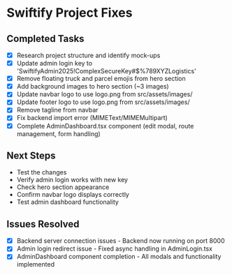 # Swiftify Project Fixes

## Completed Tasks
- [x] Research project structure and identify mock-ups
- [x] Update admin login key to 'SwiftifyAdmin2025!ComplexSecureKey#$%789XYZLogistics'
- [x] Remove floating truck and parcel emojis from hero section
- [x] Add background images to hero section (~3 images)
- [x] Update navbar logo to use logo.png from src/assets/images/
- [x] Update footer logo to use logo.png from src/assets/images/
- [x] Remove tagline from navbar
- [x] Fix backend import error (MIMEText/MIMEMultipart)
- [x] Complete AdminDashboard.tsx component (edit modal, route management, form handling)

## Next Steps
- Test the changes
- Verify admin login works with new key
- Check hero section appearance
- Confirm navbar logo displays correctly
- Test admin dashboard functionality

## Issues Resolved
- [x] Backend server connection issues - Backend now running on port 8000
- [x] Admin login redirect issue - Fixed async handling in AdminLogin.tsx
- [x] AdminDashboard component completion - All modals and functionality implemented

